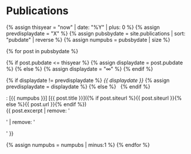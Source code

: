 
# Publications

{% assign thisyear = "now" | date: "%Y" | plus: 0 %}
{% assign prevdisplaydate = "X" %}
{% assign pubsbydate = site.publications | sort: "pubdate" | reverse %}
{% assign numpubs = pubsbydate | size %}

{% for post in pubsbydate %}

{% if post.pubdate <= thisyear %}
  {% assign displaydate = post.pubdate %}
{% else %}
  {% assign displaydate = "∞" %}
{% endif %}

{% if displaydate != prevdisplaydate %} *{{ displaydate }}* {% assign prevdisplaydate = displaydate %} {% else %} &nbsp; {% endif %}

: [{{ numpubs }}] [{{ post.title }}]({% if post.siteurl %}{{ post.siteurl }}{% else %}{{ post.url }}{% endif %})  
{{ post.excerpt | remove: '<p>' | remove: '</p>' }}

{% assign numpubs = numpubs | minus:1 %}
{% endfor %}
